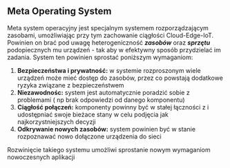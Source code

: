 ## Meta Operating System

Meta system operacyjny jest specjalnym systemem rozporządzającym zasobami,
umożliwiając przy tym zachowanie ciągłości Cloud-Edge-IoT. Powinien on brać pod uwagę heterogeniczność ***zasobów*** oraz ***sprzętu*** podopiecznych mu urządzeń - tak aby w efektywny sposób przydzielać im zadania.  System ten powinien sprostać poniższym wymaganiom:
1) **Bezpieczeństwa i prywatność:** w systemie rozproszonym wiele urządzeń może mieć dostęp do zasobów, przez co powstają dodatkowe ryzyka związane z bezpieczeństwem
2) **Niezawodnośc:** system jest automatycznie poradzić sobie z problemami ( np brak odpowiedzi od danego komponentu)
3) **Ciągłość połączeń:** komponenty powinny być w stałej łączności z i udostępniać swoje bieżace stany w celu podjęcia jak najkorzystniejszych decyzji
4) **Odkrywanie nowych zasobów:** system powinien być w stanie rozpoznawać nowo dołączone urządzenia do sieci

Rozwinięcie takiego systemu umożliwi sprostanie nowym wymaganiom nowoczesnych aplikacji

